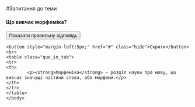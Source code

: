 #Запитання до теми


<body>
    <h4 class="question">Що вивчає морфеміка?</h4>
    <body>
    <button style="margin-right:5px;" href="#" class="show">Показати правильну відповідь</button>
    
    <button style="margin-left:5px;" href="#" class="hide">Скрити</button>
    <br>
    <table class="que_in_tab">
    <tr>
    <th>
            <p><strong>Морфемiка</strong> — роздiл науки про мову, що вивчає значущi частини слова, або морфеми.</p>
    </th>
    </tr>
    </table>
    </body>
</body>